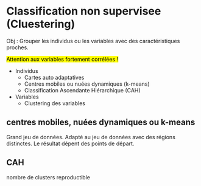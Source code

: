 # Classification non supervisee (Cluestering) 

Obj : Grouper les individus ou les variables avec des caractéristiques proches. 

<mark>Attention aux variables fortement corrélées !</mark>

* Individus 
	* Cartes auto adaptatives
	* Centres mobiles ou nuées dynamiques (k-means)
	* Classification Ascendante Hiérarchique (CAH)
* Variables 
	* Clustering des variables

## centres mobiles, nuées dynamiques ou k-means 
Grand jeu de données.
Adapté au jeu de données avec des régions distinctes.
Le résultat dépent des points de départ.

## CAH 
nombre de clusters
reproductible